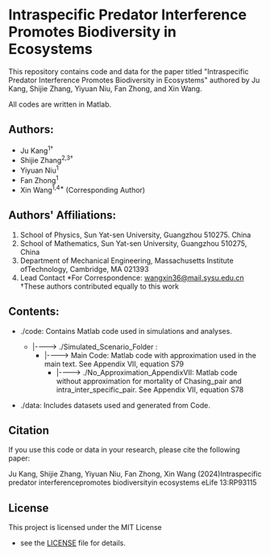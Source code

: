 # Intraspecific Predator Interference Promotes Biodiversity in Ecosystems
This repository contains code and data for the paper titled "Intraspecific Predator Interference Promotes Biodiversity in Ecosystems" authored by Ju Kang, Shijie Zhang, Yiyuan Niu, Fan Zhong, and Xin Wang.


All codes are written in Matlab.

## Authors:
- Ju Kang<sup>1&dagger;</sup>
- Shijie Zhang<sup>2,3&dagger;</sup>
- Yiyuan Niu<sup>1</sup>
- Fan Zhong<sup>1</sup>
- Xin Wang<sup>1,4*</sup> (Corresponding Author)

## Authors' Affiliations:
1. School of Physics, Sun Yat-sen University, Guangzhou 510275. China
2. School of Mathematics, Sun Yat-sen University, Guangzhou 510275, China
3. Department of Mechanical Engineering, Massachusetts Institute ofTechnology, Cambridge, MA 021393
4. Lead Contact
*For Correspondence: wangxin36@mail.sysu.edu.cn
&dagger;These authors contributed equally to this work

## Contents:
- ./code: Contains Matlab code used in simulations and analyses.<br>
  - |----> ./Simulated_Scenario_Folder :<br>
    - |----> Main Code: Matlab code with approximation used in the main text. See Appendix VII, equation S79<br>
      - |----> ./No_Approximation_AppendixVII: Matlab code without approximation for mortality of Chasing_pair and intra_inter_specific_pair. See Appendix VII, equation S78<br>

- ./data: Includes datasets used and generated from Code.

## Citation
If you use this code or data in your research, please cite the following paper:

Ju Kang, Shijie Zhang, Yiyuan Niu, Fan Zhong, Xin Wang (2024)Intraspecific predator interferencepromotes biodiversityin ecosystems eLife 13:RP93115

## License
This project is licensed under the MIT License 
- see the [LICENSE](./LICENSE) file for details.